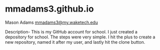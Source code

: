 # mmadams3.github.io

Mason Adams
mmadams3@my.waketech.edu

Description- This is my GitHub account for school.
I just created a depository for school.
The steps were very simple. I hit the plus to create a new repository, named it after my user, and lastly hit the clone button.